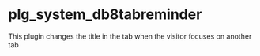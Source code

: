 # plg_system_db8tabreminder
This plugin changes the title in the tab when the visitor focuses on another tab
